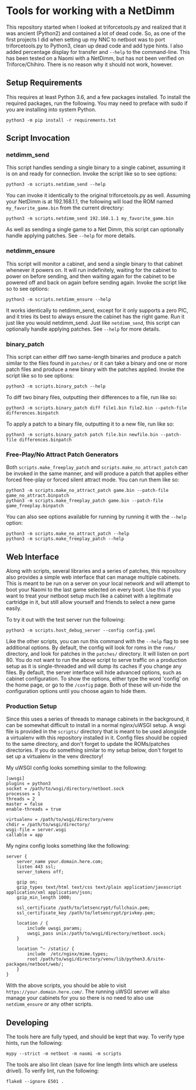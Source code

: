 # Tools for working with a NetDimm

This repository started when I looked at triforcetools.py and realized that it was ancient (Python2) and contained a lot of dead code. So, as one of the first projects I did when setting up my NNC to netboot was to port triforcetools.py to Python3, clean up dead code and add type hints. I also added percentage display for transfer and `--help` to the command-line. This has been tested on a Naomi with a NetDimm, but has not been verified on Triforce/Chihiro. There is no reason why it should not work, however.

## Setup Requirements

This requires at least Python 3.6, and a few packages installed. To install the required packages, run the following. You may need to preface with sudo if you are installing into system Python.

```
python3 -m pip install -r requirements.txt
```

## Script Invocation

### netdimm_send

This script handles sending a single binary to a single cabinet, assuming it is on and ready for connection. Invoke the script like so to see options:

```
python3 -m scripts.netdimm_send --help
```

You can invoke it identically to the original triforcetools.py as well. Assuming your NetDimm is at 192.168.1.1, the following will load the ROM named `my_favorite_game.bin` from the current directory:

```
python3 -m scripts.netdimm_send 192.168.1.1 my_favorite_game.bin
```

As well as sending a single game to a Net Dimm, this script can optionally handle applying patches. See `--help` for more details.

### netdimm_ensure

This script will monitor a cabinet, and send a single binary to that cabinet whenever it powers on. It will run indefinitely, waiting for the cabinet to power on before sending, and then waiting again for the cabinet to be powered off and back on again before sending again. Invoke the script like so to see options:

```
python3 -m scripts.netdimm_ensure --help
```

It works identically to netdimm_send, except for it only supports a zero PIC, and it tries its best to always ensure the cabinet has the right game. Run it just like you would netdimm_send. Just like `netdimm_send`, this script can optionally handle applying patches. See `--help` for more details.

### binary_patch

This script can either diff two same-length binaries and produce a patch similar to the files found in `patches/` or it can take a binary and one or more patch files and produce a new binary with the patches applied. Invoke the script like so to see options:

```
python3 -m scripts.binary_patch --help
```

To diff two binary files, outputting their differences to a file, run like so:

```
python3 -m scripts.binary_patch diff file1.bin file2.bin --patch-file differences.binpatch
```

To apply a patch to a binary file, outputting it to a new file, run like so:

```
python3 -m scripts.binary_patch patch file.bin newfile.bin --patch-file differences.binpatch
```

### Free-Play/No Attract Patch Generators

Both `scripts.make_freeplay_patch` and `scripts.make_no_attract_patch` can be invoked in the same manner, and will produce a patch that applies either forced free-play or forced silent attract mode. You can run them like so:

```
python3 -m scripts.make_no_attract_patch game.bin --patch-file game_no_attract.binpatch
python3 -m scripts.make_freeplay_patch game.bin --patch-file game_freeplay.binpatch
```

You can also see options available for running by running it with the `--help` option:

```
python3 -m scripts.make_no_attract_patch --help
python3 -m scripts.make_freeplay_patch --help
```

## Web Interface

Along with scripts, several libraries and a series of patches, this repository also provides a simple web interface that can manage multiple cabinets. This is meant to be run on a server on your local network and will attempt to boot your Naomi to the last game selected on every boot. Use this if you want to treat your netboot setup much like a cabinet with a legitimate cartridge in it, but still allow yourself and friends to select a new game easily.

To try it out with the test server run the following:

```
python3 -m scripts.host_debug_server --config config.yaml
```

Like the other scripts, you can run this command with the `--help` flag to see additional options. By default, the config will look for roms in the `roms/` directory, and look for patches in the `patches/` directory. It will listen on port 80. You do not want to run the above script to serve traffic on a production setup as it is single-threaded and will dump its caches if you change any files. By default, the server interface will hide advanced options, such as cabinet configuration. To show the options, either type the word 'config' on the home page, or go to the `/config` page. Both of these will un-hide the configuration options until you choose again to hide them.

### Production Setup

Since this uses a series of threads to manage cabinets in the background, it can be somewhat difficult to install in a normal nginx/uWSGI setup. A wsgi file is provided in the `scripts/` directory that is meant to be used alongside a virtualenv with this repository installed in it. Config files should be copied to the same directory, and don't forget to update the ROMs/patches directories. If you do something similar to my setup below, don't forget to set up a virtualenv in the venv directory!

My uWSGI config looks something similar to the following:

```
[uwsgi]
plugins = python3
socket = /path/to/wsgi/directory/netboot.sock
processes = 1
threads = 2
master = false
enable-threads = true

virtualenv = /path/to/wsgi/directory/venv
chdir = /path/to/wsgi/directory/
wsgi-file = server.wsgi
callable = app
```

My nginx config looks something like the following:

```
server {
    server_name your.domain.here.com;
    listen 443 ssl;
    server_tokens off;

    gzip on;
    gzip_types text/html text/css text/plain application/javascript application/xml application/json;
    gzip_min_length 1000;

    ssl_certificate /path/to/letsencrypt/fullchain.pem;
    ssl_certificate_key /path/to/letsencrypt/privkey.pem;

    location / {
        include uwsgi_params;
        uwsgi_pass unix:/path/to/wsgi/directory/netboot.sock;
    }

    location ^~ /static/ {
        include  /etc/nginx/mime.types;
        root /path/to/wsgi/directory/venv/lib/python3.6/site-packages/netboot/web/;
    }
}
```

With the above scripts, you should be able to visit `https://your.domain.here.com/`. The running uWSGI server will also manage your cabinets for you so there is no need to also use `netdimm_ensure` or any other scripts.

## Developing

The tools here are fully typed, and should be kept that way. To verify type hints, run the following:

```
mypy --strict -m netboot -m naomi -m scripts
```

The tools are also lint clean (save for line length lints which are useless drivel). To verify lint, run the following:

```
flake8 --ignore E501 .
```

